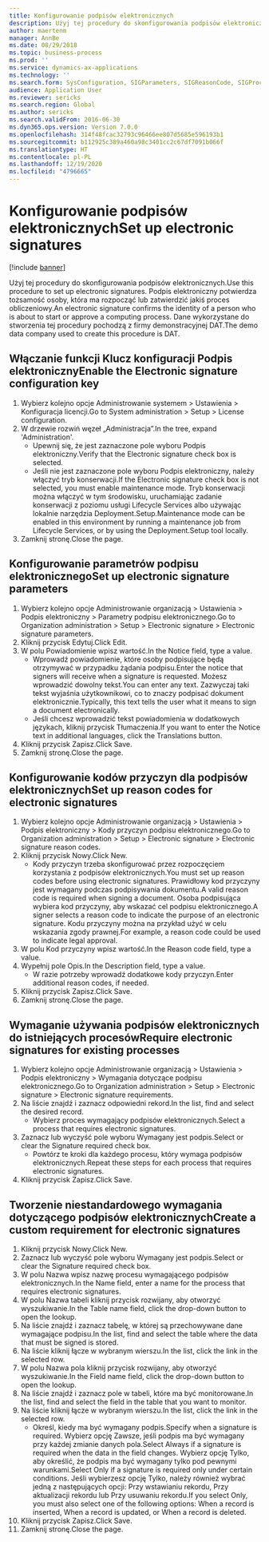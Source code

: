 ```yaml
---
title: Konfigurowanie podpisów elektronicznych
description: Użyj tej procedury do skonfigurowania podpisów elektronicznych.
author: maertenm
manager: AnnBe
ms.date: 08/29/2018
ms.topic: business-process
ms.prod: ''
ms.service: dynamics-ax-applications
ms.technology: ''
ms.search.form: SysConfiguration, SIGParameters, SIGReasonCode, SIGProcSetup
audience: Application User
ms.reviewer: sericks
ms.search.region: Global
ms.author: sericks
ms.search.validFrom: 2016-06-30
ms.dyn365.ops.version: Version 7.0.0
ms.openlocfilehash: 314f48fcac32793c96466ee807d5685e596193b1
ms.sourcegitcommit: b112925c389a460a98c3401cc2c67df7091b066f
ms.translationtype: HT
ms.contentlocale: pl-PL
ms.lasthandoff: 12/19/2020
ms.locfileid: "4796665"
---
```

# <a name="set-up-electronic-signatures"></a><span data-ttu-id="a4c7e-103">Konfigurowanie podpisów elektronicznych</span><span class="sxs-lookup"><span data-stu-id="a4c7e-103">Set up electronic signatures</span></span>

[!include [banner](../../includes/banner.md)]

<span data-ttu-id="a4c7e-104">Użyj tej procedury do skonfigurowania podpisów elektronicznych.</span><span class="sxs-lookup"><span data-stu-id="a4c7e-104">Use this procedure to set up electronic signatures.</span></span> <span data-ttu-id="a4c7e-105">Podpis elektroniczny potwierdza tożsamość osoby, która ma rozpocząć lub zatwierdzić jakiś proces obliczeniowy.</span><span class="sxs-lookup"><span data-stu-id="a4c7e-105">An electronic signature confirms the identity of a person who is about to start or approve a computing process.</span></span> <span data-ttu-id="a4c7e-106">Dane wykorzystane do stworzenia tej procedury pochodzą z firmy demonstracyjnej DAT.</span><span class="sxs-lookup"><span data-stu-id="a4c7e-106">The demo data company used to create this procedure is DAT.</span></span>


## <a name="enable-the-electronic-signature-configuration-key"></a><span data-ttu-id="a4c7e-107">Włączanie funkcji Klucz konfiguracji Podpis elektroniczny</span><span class="sxs-lookup"><span data-stu-id="a4c7e-107">Enable the Electronic signature configuration key</span></span>
1. <span data-ttu-id="a4c7e-108">Wybierz kolejno opcje Administrowanie systemem > Ustawienia > Konfiguracja licencji.</span><span class="sxs-lookup"><span data-stu-id="a4c7e-108">Go to System administration > Setup > License configuration.</span></span>
2. <span data-ttu-id="a4c7e-109">W drzewie rozwiń węzeł „Administracja”.</span><span class="sxs-lookup"><span data-stu-id="a4c7e-109">In the tree, expand 'Administration'.</span></span>
    * <span data-ttu-id="a4c7e-110">Upewnij się, że jest zaznaczone pole wyboru Podpis elektroniczny.</span><span class="sxs-lookup"><span data-stu-id="a4c7e-110">Verify that the Electronic signature check box is selected.</span></span>  
    * <span data-ttu-id="a4c7e-111">Jeśli nie jest zaznaczone pole wyboru Podpis elektroniczny, należy włączyć tryb konserwacji.</span><span class="sxs-lookup"><span data-stu-id="a4c7e-111">If the Electronic signature check box is not selected, you must enable maintenance mode.</span></span> <span data-ttu-id="a4c7e-112">Tryb konserwacji można włączyć w tym środowisku, uruchamiając zadanie konserwacji z poziomu usługi Lifecycle Services albo używając lokalnie narzędzia Deployment.Setup.</span><span class="sxs-lookup"><span data-stu-id="a4c7e-112">Maintenance mode can be enabled in this environment by running a maintenance job from Lifecycle Services, or by using the Deployment.Setup tool locally.</span></span>  
3. <span data-ttu-id="a4c7e-113">Zamknij stronę.</span><span class="sxs-lookup"><span data-stu-id="a4c7e-113">Close the page.</span></span>

## <a name="set-up-electronic-signature-parameters"></a><span data-ttu-id="a4c7e-114">Konfigurowanie parametrów podpisu elektronicznego</span><span class="sxs-lookup"><span data-stu-id="a4c7e-114">Set up electronic signature parameters</span></span>
1. <span data-ttu-id="a4c7e-115">Wybierz kolejno opcje Administrowanie organizacją > Ustawienia > Podpis elektroniczny > Parametry podpisu elektronicznego.</span><span class="sxs-lookup"><span data-stu-id="a4c7e-115">Go to Organization administration > Setup > Electronic signature > Electronic signature parameters.</span></span>
2. <span data-ttu-id="a4c7e-116">Kliknij przycisk Edytuj.</span><span class="sxs-lookup"><span data-stu-id="a4c7e-116">Click Edit.</span></span>
3. <span data-ttu-id="a4c7e-117">W polu Powiadomienie wpisz wartość.</span><span class="sxs-lookup"><span data-stu-id="a4c7e-117">In the Notice field, type a value.</span></span>
    * <span data-ttu-id="a4c7e-118">Wprowadź powiadomienie, które osoby podpisujące będą otrzymywać w przypadku żądania podpisu.</span><span class="sxs-lookup"><span data-stu-id="a4c7e-118">Enter the notice that signers will receive when a signature is requested.</span></span> <span data-ttu-id="a4c7e-119">Możesz wprowadzić dowolny tekst.</span><span class="sxs-lookup"><span data-stu-id="a4c7e-119">You can enter any text.</span></span> <span data-ttu-id="a4c7e-120">Zazwyczaj taki tekst wyjaśnia użytkownikowi, co to znaczy podpisać dokument elektronicznie.</span><span class="sxs-lookup"><span data-stu-id="a4c7e-120">Typically, this text tells the user what it means to sign a document electronically.</span></span>  
    * <span data-ttu-id="a4c7e-121">Jeśli chcesz wprowadzić tekst powiadomienia w dodatkowych językach, kliknij przycisk Tłumaczenia.</span><span class="sxs-lookup"><span data-stu-id="a4c7e-121">If you want to enter the Notice text in additional languages, click the Translations button.</span></span>  
4. <span data-ttu-id="a4c7e-122">Kliknij przycisk Zapisz.</span><span class="sxs-lookup"><span data-stu-id="a4c7e-122">Click Save.</span></span>
5. <span data-ttu-id="a4c7e-123">Zamknij stronę.</span><span class="sxs-lookup"><span data-stu-id="a4c7e-123">Close the page.</span></span>

## <a name="set-up-reason-codes-for-electronic-signatures"></a><span data-ttu-id="a4c7e-124">Konfigurowanie kodów przyczyn dla podpisów elektronicznych</span><span class="sxs-lookup"><span data-stu-id="a4c7e-124">Set up reason codes for electronic signatures</span></span>
1. <span data-ttu-id="a4c7e-125">Wybierz kolejno opcje Administrowanie organizacją > Ustawienia > Podpis elektroniczny > Kody przyczyn podpisu elektronicznego.</span><span class="sxs-lookup"><span data-stu-id="a4c7e-125">Go to Organization administration > Setup > Electronic signature > Electronic signature reason codes.</span></span>
2. <span data-ttu-id="a4c7e-126">Kliknij przycisk Nowy.</span><span class="sxs-lookup"><span data-stu-id="a4c7e-126">Click New.</span></span>
    * <span data-ttu-id="a4c7e-127">Kody przyczyn trzeba skonfigurować przez rozpoczęciem korzystania z podpisów elektronicznych.</span><span class="sxs-lookup"><span data-stu-id="a4c7e-127">You must set up reason codes before using electronic signatures.</span></span> <span data-ttu-id="a4c7e-128">Prawidłowy kod przyczyny jest wymagany podczas podpisywania dokumentu.</span><span class="sxs-lookup"><span data-stu-id="a4c7e-128">A valid reason code is required when signing a document.</span></span>     <span data-ttu-id="a4c7e-129">Osoba podpisująca wybiera kod przyczyny, aby wskazać cel podpisu elektronicznego.</span><span class="sxs-lookup"><span data-stu-id="a4c7e-129">A signer selects a reason code to indicate the purpose of an electronic signature.</span></span> <span data-ttu-id="a4c7e-130">Kodu przyczyny można na przykład użyć w celu wskazania zgody prawnej.</span><span class="sxs-lookup"><span data-stu-id="a4c7e-130">For example, a reason code could be used to indicate legal approval.</span></span>  
3. <span data-ttu-id="a4c7e-131">W polu Kod przyczyny wpisz wartość.</span><span class="sxs-lookup"><span data-stu-id="a4c7e-131">In the Reason code field, type a value.</span></span>
4. <span data-ttu-id="a4c7e-132">Wypełnij pole Opis.</span><span class="sxs-lookup"><span data-stu-id="a4c7e-132">In the Description field, type a value.</span></span>
    * <span data-ttu-id="a4c7e-133">W razie potrzeby wprowadź dodatkowe kody przyczyn.</span><span class="sxs-lookup"><span data-stu-id="a4c7e-133">Enter additional reason codes, if needed.</span></span>  
5. <span data-ttu-id="a4c7e-134">Kliknij przycisk Zapisz.</span><span class="sxs-lookup"><span data-stu-id="a4c7e-134">Click Save.</span></span>
6. <span data-ttu-id="a4c7e-135">Zamknij stronę.</span><span class="sxs-lookup"><span data-stu-id="a4c7e-135">Close the page.</span></span>

## <a name="require-electronic-signatures-for-existing-processes"></a><span data-ttu-id="a4c7e-136">Wymaganie używania podpisów elektronicznych do istniejących procesów</span><span class="sxs-lookup"><span data-stu-id="a4c7e-136">Require electronic signatures for existing processes</span></span>
1. <span data-ttu-id="a4c7e-137">Wybierz kolejno opcje Administrowanie organizacją > Ustawienia > Podpis elektroniczny > Wymagania dotyczące podpisu elektronicznego.</span><span class="sxs-lookup"><span data-stu-id="a4c7e-137">Go to Organization administration > Setup > Electronic signature > Electronic signature requirements.</span></span>
2. <span data-ttu-id="a4c7e-138">Na liście znajdź i zaznacz odpowiedni rekord.</span><span class="sxs-lookup"><span data-stu-id="a4c7e-138">In the list, find and select the desired record.</span></span>
    * <span data-ttu-id="a4c7e-139">Wybierz proces wymagający podpisów elektronicznych.</span><span class="sxs-lookup"><span data-stu-id="a4c7e-139">Select a process that requires electronic signatures.</span></span>  
3. <span data-ttu-id="a4c7e-140">Zaznacz lub wyczyść pole wyboru Wymagany jest podpis.</span><span class="sxs-lookup"><span data-stu-id="a4c7e-140">Select or clear the Signature required check box.</span></span>
    * <span data-ttu-id="a4c7e-141">Powtórz te kroki dla każdego procesu, który wymaga podpisów elektronicznych.</span><span class="sxs-lookup"><span data-stu-id="a4c7e-141">Repeat these steps for each process that requires electronic signatures.</span></span>  
4. <span data-ttu-id="a4c7e-142">Kliknij przycisk Zapisz.</span><span class="sxs-lookup"><span data-stu-id="a4c7e-142">Click Save.</span></span>

## <a name="create-a-custom-requirement-for-electronic-signatures"></a><span data-ttu-id="a4c7e-143">Tworzenie niestandardowego wymagania dotyczącego podpisów elektronicznych</span><span class="sxs-lookup"><span data-stu-id="a4c7e-143">Create a custom requirement for electronic signatures</span></span>
1. <span data-ttu-id="a4c7e-144">Kliknij przycisk Nowy.</span><span class="sxs-lookup"><span data-stu-id="a4c7e-144">Click New.</span></span>
2. <span data-ttu-id="a4c7e-145">Zaznacz lub wyczyść pole wyboru Wymagany jest podpis.</span><span class="sxs-lookup"><span data-stu-id="a4c7e-145">Select or clear the Signature required check box.</span></span>
3. <span data-ttu-id="a4c7e-146">W polu Nazwa wpisz nazwę procesu wymagającego podpisów elektronicznych.</span><span class="sxs-lookup"><span data-stu-id="a4c7e-146">In the Name field, enter a name for the process that requires electronic signatures.</span></span>
4. <span data-ttu-id="a4c7e-147">W polu Nazwa tabeli kliknij przycisk rozwijany, aby otworzyć wyszukiwanie.</span><span class="sxs-lookup"><span data-stu-id="a4c7e-147">In the Table name field, click the drop-down button to open the lookup.</span></span>
5. <span data-ttu-id="a4c7e-148">Na liście znajdź i zaznacz tabelę, w której są przechowywane dane wymagające podpisu.</span><span class="sxs-lookup"><span data-stu-id="a4c7e-148">In the list, find and select the table where the data that must be signed is stored.</span></span>
6. <span data-ttu-id="a4c7e-149">Na liście kliknij łącze w wybranym wierszu.</span><span class="sxs-lookup"><span data-stu-id="a4c7e-149">In the list, click the link in the selected row.</span></span>
7. <span data-ttu-id="a4c7e-150">W polu Nazwa pola kliknij przycisk rozwijany, aby otworzyć wyszukiwanie.</span><span class="sxs-lookup"><span data-stu-id="a4c7e-150">In the Field name field, click the drop-down button to open the lookup.</span></span>
8. <span data-ttu-id="a4c7e-151">Na liście znajdź i zaznacz pole w tabeli, które ma być monitorowane.</span><span class="sxs-lookup"><span data-stu-id="a4c7e-151">In the list, find and select the field in the table that you want to monitor.</span></span>
9. <span data-ttu-id="a4c7e-152">Na liście kliknij łącze w wybranym wierszu.</span><span class="sxs-lookup"><span data-stu-id="a4c7e-152">In the list, click the link in the selected row.</span></span>
    * <span data-ttu-id="a4c7e-153">Określ, kiedy ma być wymagany podpis.</span><span class="sxs-lookup"><span data-stu-id="a4c7e-153">Specify when a signature is required.</span></span>     <span data-ttu-id="a4c7e-154">Wybierz opcję Zawsze, jeśli podpis ma być wymagany przy każdej zmianie danych pola.</span><span class="sxs-lookup"><span data-stu-id="a4c7e-154">Select Always if a signature is required when the data in the field changes.</span></span>     <span data-ttu-id="a4c7e-155">Wybierz opcję Tylko, aby określić, że podpis ma być wymagany tylko pod pewnymi warunkami.</span><span class="sxs-lookup"><span data-stu-id="a4c7e-155">Select Only if a signature is required only under certain conditions.</span></span> <span data-ttu-id="a4c7e-156">Jeśli wybierzesz opcję Tylko, należy również wybrać jedną z następujących opcji: Przy wstawianiu rekordu, Przy aktualizacji rekordu lub Przy usuwaniu rekordu.</span><span class="sxs-lookup"><span data-stu-id="a4c7e-156">If you select Only, you must also select one of the following options: When a record is inserted, When a record is updated, or When a record is deleted.</span></span>  
10. <span data-ttu-id="a4c7e-157">Kliknij przycisk Zapisz.</span><span class="sxs-lookup"><span data-stu-id="a4c7e-157">Click Save.</span></span>
11. <span data-ttu-id="a4c7e-158">Zamknij stronę.</span><span class="sxs-lookup"><span data-stu-id="a4c7e-158">Close the page.</span></span>

